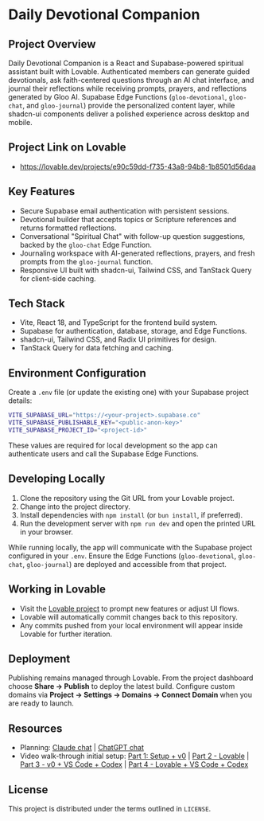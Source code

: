 # Daily Devotional Companion

## Project Overview

Daily Devotional Companion is a React and Supabase-powered spiritual assistant built with Lovable. Authenticated members can generate guided devotionals, ask faith-centered questions through an AI chat interface, and journal their reflections while receiving prompts, prayers, and reflections generated by Gloo AI. Supabase Edge Functions (`gloo-devotional`, `gloo-chat`, and `gloo-journal`) provide the personalized content layer, while shadcn-ui components deliver a polished experience across desktop and mobile.

## Project Link on Lovable

- https://lovable.dev/projects/e90c59dd-f735-43a8-94b8-1b8501d56daa

## Key Features

- Secure Supabase email authentication with persistent sessions.
- Devotional builder that accepts topics or Scripture references and returns formatted reflections.
- Conversational "Spiritual Chat" with follow-up question suggestions, backed by the `gloo-chat` Edge Function.
- Journaling workspace with AI-generated reflections, prayers, and fresh prompts from the `gloo-journal` function.
- Responsive UI built with shadcn-ui, Tailwind CSS, and TanStack Query for client-side caching.

## Tech Stack

- Vite, React 18, and TypeScript for the frontend build system.
- Supabase for authentication, database, storage, and Edge Functions.
- shadcn-ui, Tailwind CSS, and Radix UI primitives for design.
- TanStack Query for data fetching and caching.

## Environment Configuration

Create a `.env` file (or update the existing one) with your Supabase project details:

```sh
VITE_SUPABASE_URL="https://<your-project>.supabase.co"
VITE_SUPABASE_PUBLISHABLE_KEY="<public-anon-key>"
VITE_SUPABASE_PROJECT_ID="<project-id>"
```

These values are required for local development so the app can authenticate users and call the Supabase Edge Functions.

## Developing Locally

1. Clone the repository using the Git URL from your Lovable project.
2. Change into the project directory.
3. Install dependencies with `npm install` (or `bun install`, if preferred).
4. Run the development server with `npm run dev` and open the printed URL in your browser.

While running locally, the app will communicate with the Supabase project configured in your `.env`. Ensure the Edge Functions (`gloo-devotional`, `gloo-chat`, `gloo-journal`) are deployed and accessible from that project.

## Working in Lovable

- Visit the [Lovable project](https://lovable.dev/projects/e90c59dd-f735-43a8-94b8-1b8501d56daa) to prompt new features or adjust UI flows.
- Lovable will automatically commit changes back to this repository.
- Any commits pushed from your local environment will appear inside Lovable for further iteration.

## Deployment

Publishing remains managed through Lovable. From the project dashboard choose **Share → Publish** to deploy the latest build. Configure custom domains via **Project → Settings → Domains → Connect Domain** when you are ready to launch.

## Resources
- Planning: [Claude chat](https://claude.ai/share/83f6a8ac-fd62-4c7a-82aa-5517a4b501a6) | [ChatGPT chat](https://chatgpt.com/share/68db3caf-54d0-8000-b855-d90ea18fdbdb)
- Video walk-through initial setup: [Part 1: Setup + v0](https://youtu.be/bsPGJMWYTQA) | [Part 2 - Lovable](https://youtu.be/4FzbxN2QPvU) | [Part 3 - v0 + VS Code + Codex](https://youtu.be/3Pdf4tG0s8M) | [Part 4 - Lovable + VS Code + Codex](https://youtu.be/b2GncUTjwQs) 


## License

This project is distributed under the terms outlined in `LICENSE`.
